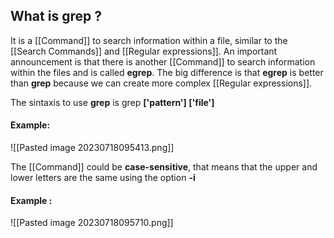 
## What is grep ?

It is a [[Command]] to search information within a file, similar to the [[Search Commands]] and [[Regular expressions]]. An important announcement is that there is another [[Command]] to search information within the files and is called **egrep**. The big difference is that **egrep** is better than **grep** because we can create more complex [[Regular expressions]].

The sintaxis to use **grep** is 
	grep **\['pattern'] \['file']**

#### Example:

![[Pasted image 20230718095413.png]]

The [[Command]] could be **case-sensitive**, that means that the upper and lower letters are the same using the option **-i**

#### Example :

![[Pasted image 20230718095710.png]]

